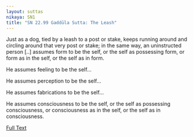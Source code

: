 ```yaml
---
layout: suttas
nikaya: SN1
title: "SN 22.99 Gaddūla Sutta: The Leash"
---
```


Just as a dog, tied by a leash to a post or stake, keeps running around and circling around that very post or stake; in the same way, an uninstructed person [..] assumes form to be the self, or the self as possessing form, or form as in the self, or the self as in form.

He assumes feeling to be the self...  

He assumes perception to be the self...  

He assumes fabrications to be the self...  

He assumes consciousness to be the self, or the self as possessing consciousness, or consciousness as in the self, or the self as in consciousness.


[Full Text](https://www.dhammatalks.org/suttas/SN/SN22_99.html)
